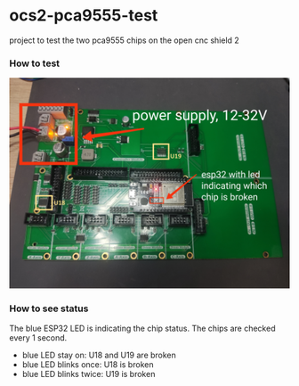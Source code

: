 # ocs2-pca9555-test
project to test the two pca9555 chips on the open cnc shield 2

### How to test
![test setup](/assets/ocs2.jpg "Test setup")

### How to see status
The blue ESP32 LED is indicating the chip status. 
The chips are checked every 1 second.

- blue LED stay on: U18 and U19 are broken
- blue LED blinks once: U18 is broken
- blue LED blinks twice: U19 is broken
